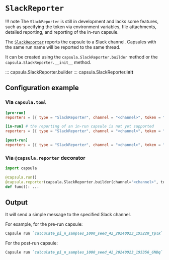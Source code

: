 # `SlackReporter`

!!! note
    The `SlackReporter` is still in development and lacks some features, such as specifying the token via environment variables, file attachments, detailed reporting, and reporting of the in-run capsule.

The [`SlackReporter`](../reference/capsula/index.md#capsula.SlackReporter) reports the capsule to a Slack channel. Capsules with the same run name will be reported to the same thread.

It can be created using the `capsula.SlackReporter.builder` method or the `capsula.SlackReporter.__init__` method.

::: capsula.SlackReporter.builder
::: capsula.SlackReporter.__init__

## Configuration example

### Via `capsula.toml`

```toml
[pre-run]
reporters = [{ type = "SlackReporter", channel = "<channel>", token = "<token>" }]

[in-run] # the reporting of an in-run capsule is not yet supported
reporters = [{ type = "SlackReporter", channel = "<channel>", token = "<token>" }]

[post-run]
reporters = [{ type = "SlackReporter", channel = "<channel>", token = "<token>" }]
```

### Via `@capsula.reporter` decorator

```python
import capsula

@capsula.run()
@capsula.reporter(capsula.SlackReporter.builder(channel="<channel>", token="<token>"), mode="all")
def func(): ...
```

## Output

It will send a simple message to the specified Slack channel.

For example, for the pre-run capsule:

```md
Capsule run `calculate_pi_n_samples_1000_seed_42_20240923_195220_Tplk` started
```

For the post-run capsule:

```md
Capsule run `calculate_pi_n_samples_1000_seed_42_20240923_195356_GNDq` completed
```
